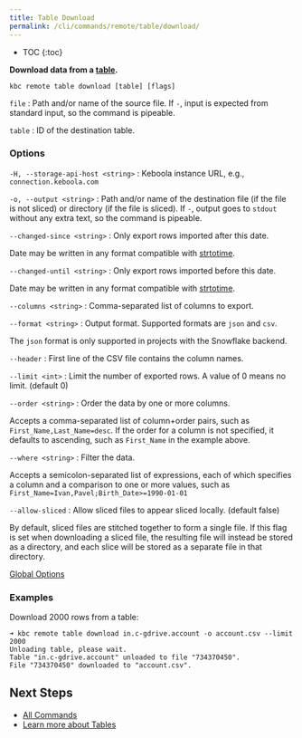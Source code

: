 ```yaml
---
title: Table Download
permalink: /cli/commands/remote/table/download/
---
```


* TOC
{:toc}

**Download data from a [table](https://help.keboola.com/storage/tables/).**

```
kbc remote table download [table] [flags]
```

`file`
: Path and/or name of the source file. If `-`, input is expected from standard input, so the command is pipeable.

`table`
: ID of the destination table.

### Options

`-H, --storage-api-host <string>`
: Keboola instance URL, e.g., `connection.keboola.com`

`-o, --output <string>`
: Path and/or name of the destination file (if the file is not sliced) or directory (if the file is sliced). If `-`, output goes to `stdout` without any extra text, so the command is pipeable.

`--changed-since <string>`
: Only export rows imported after this date.

  Date may be written in any format compatible with [strtotime](https://www.php.net/manual/en/function.strtotime.php).

`--changed-until <string>`
: Only export rows imported before this date.

  Date may be written in any format compatible with [strtotime](https://www.php.net/manual/en/function.strtotime.php).

`--columns <string>`
: Comma-separated list of columns to export.

`--format <string>`
: Output format. Supported formats are `json` and `csv`.

  The `json` format is only supported in projects with the Snowflake backend.

`--header`
: First line of the CSV file contains the column names.

`--limit <int>`
: Limit the number of exported rows. A value of 0 means no limit. (default 0)

`--order <string>`
: Order the data by one or more columns.

  Accepts a comma-separated list of column+order pairs, such as `First_Name,Last_Name=desc`.
  If the order for a column is not specified, it defaults to ascending, such as `First_Name` in the example above.

`--where <string>`
: Filter the data.

  Accepts a semicolon-separated list of expressions, each of which specifies a column and a comparison to one or more values, such as `First_Name=Ivan,Pavel;Birth_Date>=1990-01-01`

`--allow-sliced`
: Allow sliced files to appear sliced locally. (default false)

  By default, sliced files are stitched together to form a single file.
  If this flag is set when downloading a sliced file, the resulting file will instead be stored as a directory, and each slice will be stored as a separate file in that directory.


[Global Options](/cli/commands/#global-options)

### Examples

Download 2000 rows from a table:
```
➜ kbc remote table download in.c-gdrive.account -o account.csv --limit 2000
Unloading table, please wait.
Table "in.c-gdrive.account" unloaded to file "734370450".
File "734370450" downloaded to "account.csv".
```

## Next Steps

- [All Commands](/cli/commands/)
- [Learn more about Tables](https://help.keboola.com/storage/tables/)
